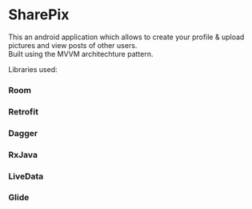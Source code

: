 # SharePix

This an android application which allows to create your profile & upload pictures and view posts of other users. <br>
Built using the MVVM architechture pattern.

Libraries used:

### Room
### Retrofit
### Dagger
### RxJava
### LiveData
### Glide
